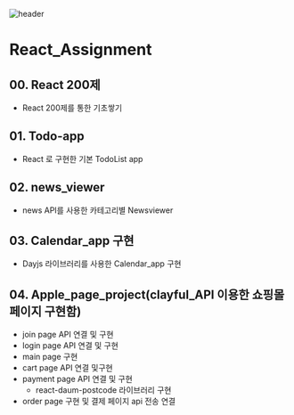 ![header](https://capsule-render.vercel.app/api?type=waving&color=auto&height=300&section=header&text=React%20정리%20&fontSize=90&animation=fadeIn&fontAlignY=38&desc=%20홍예림&descAlignY=65&descAlign=90)

# React_Assignment
## 00. React 200제
  - React 200제를 통한 기초쌓기
## 01. Todo-app 
  - React 로 구현한 기본 TodoList app

## 02. news_viewer 
  - news API를 사용한 카테고리별 Newsviewer 

## 03. Calendar_app 구현
  - Dayjs 라이브러리를 사용한 Calendar_app 구현

## 04. Apple_page_project(clayful_API 이용한 쇼핑몰 페이지 구현함)
  - join page API 연결 및 구현
  - login page API 연결 및 구현
  - main page 구현
  - cart page API 연결 및구현
  - payment page API 연결 및 구현
    - react-daum-postcode 라이브러리 구현
  - order page 구현 및 결제 페이지 api 전송 연결


